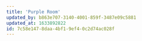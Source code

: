 ```yaml
---
title: 'Purple Room'
updated_by: b863e707-3140-4001-859f-3487e09c5881
updated_at: 1633892822
id: 7c58e147-8daa-4bf1-9ef4-0c2d74ac028f
---
```

